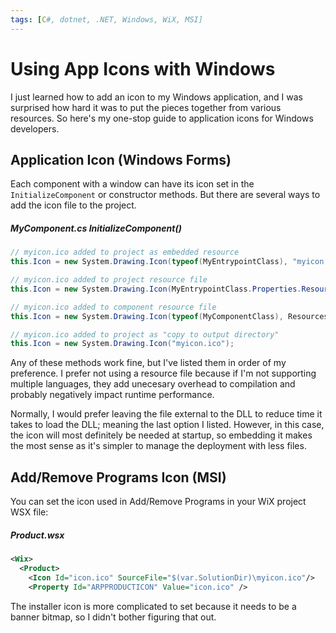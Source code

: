 ```yaml
---
tags: [C#, dotnet, .NET, Windows, WiX, MSI]
---
```

# Using App Icons with Windows

I just learned how to add an icon to my Windows application, and I was surprised how hard it was to put the pieces together from various resources. So here's my one-stop guide to application icons for Windows developers.

## Application Icon (Windows Forms)

Each component with a window can have its icon set in the `InitializeComponent` or constructor methods. But there are several ways to add the icon file to the project.

##### MyComponent.cs InitializeComponent()
```cs
// myicon.ico added to project as embedded resource
this.Icon = new System.Drawing.Icon(typeof(MyEntrypointClass), "myicon.ico");

// myicon.ico added to project resource file
this.Icon = new System.Drawing.Icon(MyEntrypointClass.Properties.Resources.MyIconKey);

// myicon.ico added to component resource file
this.Icon = new System.Drawing.Icon(typeof(MyComponentClass), Resources.MyIconKey);

// myicon.ico added to project as "copy to output directory"
this.Icon = new System.Drawing.Icon("myicon.ico");
```

Any of these methods work fine, but I've listed them in order of my preference. I prefer not using a resource file because if I'm not supporting multiple languages, they add unecesary overhead to compilation and probably negatively impact runtime performance.

Normally, I would prefer leaving the file external to the DLL to reduce time it takes to load the DLL; meaning the last option I listed. However, in this case, the icon will most definitely be needed at startup, so embedding it makes the most sense as it's simpler to manage the deployment with less files.

## Add/Remove Programs Icon (MSI)

You can set the icon used in Add/Remove Programs in your WiX project WSX file:

##### Product.wsx
```xml
<Wix>
  <Product>
    <Icon Id="icon.ico" SourceFile="$(var.SolutionDir)\myicon.ico"/>
    <Property Id="ARPPRODUCTICON" Value="icon.ico" />
```

The installer icon is more complicated to set because it needs to be a banner bitmap, so I didn't bother figuring that out.
